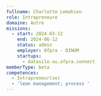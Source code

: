 ```yaml
---
fullname: Charlotte Lemahieu
role: Intrapreneure
domaine: Autre
missions:
  - start: 2024-03-12
    end: 2024-06-12
    status: admin
    employer: Ofpra - DINUM
    startups:
      - datasile.ou.ofpra.connect
memberType: beta
competences:
  - Intrapreneur(se)
  - 'lean management; process '
---
```


